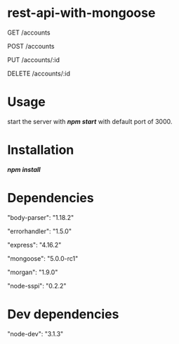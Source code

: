 # rest-api-with-mongoose
 <p>GET /accounts</p>
 <p>POST /accounts</p>
 <p>PUT /accounts/:id</p>
 <p>DELETE /accounts/:id</p>

# Usage
start the server with <strong><i>npm start</i></strong> with default port of 3000.

# Installation
<strong><i>npm install</i></strong>

# Dependencies
 <p>"body-parser": "1.18.2"</p>
 <p>"errorhandler": "1.5.0"</p>
 <p>"express": "4.16.2"</p>
 <p>"mongoose": "5.0.0-rc1"</p>
 <p>"morgan": "1.9.0"</p>
 <p>"node-sspi": "0.2.2"</p>

 # Dev dependencies
 <p>"node-dev": "3.1.3"</p>

